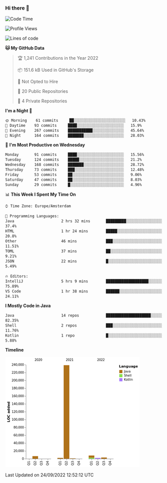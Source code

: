 ### Hi there 👋


<!--START_SECTION:waka-->
![Code Time](http://img.shields.io/badge/Code%20Time-2%2C492%20hrs%2044%20mins-blue)

![Profile Views](http://img.shields.io/badge/Profile%20Views-1-blue)

![Lines of code](https://img.shields.io/badge/From%20Hello%20World%20I%27ve%20Written-262%20Thousand%20lines%20of%20code-blue)

**🐱 My GitHub Data** 

> 🏆 1,241 Contributions in the Year 2022
 > 
> 📦 151.6 kB Used in GitHub's Storage 
 > 
> 🚫 Not Opted to Hire
 > 
> 📜 20 Public Repositories 
 > 
> 🔑 4 Private Repositories  
 > 
**I'm a Night 🦉** 

```text
🌞 Morning    61 commits     ██░░░░░░░░░░░░░░░░░░░░░░░   10.43% 
🌆 Daytime    93 commits     ████░░░░░░░░░░░░░░░░░░░░░   15.9% 
🌃 Evening    267 commits    ███████████░░░░░░░░░░░░░░   45.64% 
🌙 Night      164 commits    ███████░░░░░░░░░░░░░░░░░░   28.03%

```
📅 **I'm Most Productive on Wednesday** 

```text
Monday       91 commits     ████░░░░░░░░░░░░░░░░░░░░░   15.56% 
Tuesday      124 commits    █████░░░░░░░░░░░░░░░░░░░░   21.2% 
Wednesday    168 commits    ███████░░░░░░░░░░░░░░░░░░   28.72% 
Thursday     73 commits     ███░░░░░░░░░░░░░░░░░░░░░░   12.48% 
Friday       53 commits     ██░░░░░░░░░░░░░░░░░░░░░░░   9.06% 
Saturday     47 commits     ██░░░░░░░░░░░░░░░░░░░░░░░   8.03% 
Sunday       29 commits     █░░░░░░░░░░░░░░░░░░░░░░░░   4.96%

```


📊 **This Week I Spent My Time On** 

```text
⌚︎ Time Zone: Europe/Amsterdam

💬 Programming Languages: 
Java                     2 hrs 32 mins       █████████░░░░░░░░░░░░░░░░   37.4% 
HTML                     1 hr 24 mins        █████░░░░░░░░░░░░░░░░░░░░   20.8% 
Other                    46 mins             ███░░░░░░░░░░░░░░░░░░░░░░   11.51% 
TOML                     37 mins             ██░░░░░░░░░░░░░░░░░░░░░░░   9.21% 
JSON                     22 mins             █░░░░░░░░░░░░░░░░░░░░░░░░   5.49%

🔥 Editors: 
IntelliJ                 5 hrs 9 mins        ███████████████████░░░░░░   75.89% 
VS Code                  1 hr 38 mins        ██████░░░░░░░░░░░░░░░░░░░   24.11%

```

**I Mostly Code in Java** 

```text
Java                     14 repos            ████████████████████░░░░░   82.35% 
Shell                    2 repos             ███░░░░░░░░░░░░░░░░░░░░░░   11.76% 
Kotlin                   1 repo              █░░░░░░░░░░░░░░░░░░░░░░░░   5.88%

```


**Timeline**

![Chart not found](https://raw.githubusercontent.com/powercasgamer/powercasgamer/master/charts/bar_graph.png) 


 Last Updated on 24/09/2022 12:52:12 UTC
<!--END_SECTION:waka-->
